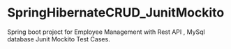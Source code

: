 # SpringHibernateCRUD_JunitMockito
Spring boot project for Employee Management with Rest API , MySql database Junit Mockito Test Cases.
